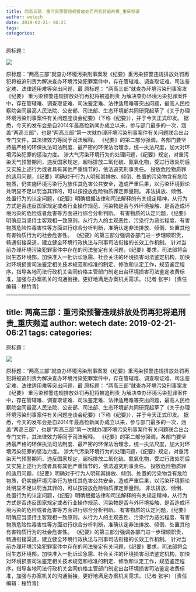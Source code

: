 ```yaml
---
title: 两高三部：重污染预警违规排放处罚再犯将追刑责_重庆频道
author: wetech
date: 2019-02-21- 06:21
tags: 
categories: 
---
```

原标题：
<!-- more -->
                
<img align="center" border="0" src="http://p2.ifengimg.com/a/2016/0810/204c433878d5cf9size1_w16_h16.png" />
                
            
原标题：“两高三部”就查办环境污染刑事案发《纪要》重污染预警违规排放处罚再犯将被追刑责为解决查办环境污染犯罪案件中，存在管辖难、调查取证难、司法鉴定难、法律适用难等突出问题，最
原标题：
“两高三部”就查办环境污染刑事案发《纪要》
重污染预警违规排放处罚再犯将被追刑责
为解决查办环境污染犯罪案件中，存在管辖难、调查取证难、司法鉴定难、法律适用难等突出问题，最高人民检察院会同最高人民法院、公安部、司法部、生态环境部共同研究起草了《关于办理环境污染刑事案件有关问题座谈会纪要》（下称《纪要》），并于今天正式印发。
据悉，今天的发布会是自2014年最高检新闻办成立以来，参与部门最多的一次，涵盖“两高三部”，也是“两高三部”第一次就办理环境污染刑事案件有关问题联合出台专门文件，其法律效力等同于司法解释。
《纪要》的第二部分强调，各部门要坚持最严格的环保执法司法制度、最严密的环保法治理念，统一执法尺度，加大对环境污染犯罪的惩治力度。
涉大气污染环境行为的处理问题，《纪要》规定，对重污染天气预警期间，违反国家规定，超标排放二氧化硫、氮氧化物，受过行政处罚后又实施上述行为或者具有其他严重情节的，依法追究刑事责任。
投放危险物质罪的适用问题，《纪要》明确对于行为人明知其排放、倾倒、处置的污染物含有危险物质，仍实施环境污染行为放任其危害公共安全，造成严重后果，以污染环境罪论处明显不足以罚当其罪的，可以按投放危险物质罪定罪量刑。
非法排放、倾倒、处置行为的认定问题，《纪要》明确根据法律和司法解释的有关规定精神，从行为方式是否违反国家规定或者行业操作规范、污染物是否与外环境接触、是否造成环境污染的危险或者危害等方面进行综合分析判断。
有害物质的认定问题，《纪要》明确应当坚持主客观相一致原则，从行为人的主观恶性、污染行为恶劣程度、有害物质危险性毒害性等方面进行综合分析判断，准确认定非法排放、倾倒、处置其他有害物质行为的社会危害性。
《纪要》的第三部分强调各部门进一步理顺职责，畅通衔接渠道，建立健全环境行政执法与刑事司法衔接的长效工作机制。
针对当前办理环境污染犯罪案件中存在的司法鉴定有关问题，《纪要》要求，司法部将会同生态环境部，加快准入一批诉讼急需、社会关注的环境损害司法鉴定机构，加快对环境损害司法鉴定相关技术规范和标准的制定、修改和认定工作，规范鉴定程序，指导各地司法行政机关会同价格主管部门制定出台环境损害司法鉴定收费标准，加强与办案机关的沟通衔接，更好地满足办案机关需求。（记者 张宇）
[责任编辑：程竹青]
            
---
title: 两高三部：重污染预警违规排放处罚再犯将追刑责_重庆频道
author: wetech
date: 2019-02-21- 06:21
tags: 
categories: 
---
原标题：
<!-- more -->
                
<img align="center" border="0" src="http://p2.ifengimg.com/a/2016/0810/204c433878d5cf9size1_w16_h16.png" />
                
            
原标题：“两高三部”就查办环境污染刑事案发《纪要》重污染预警违规排放处罚再犯将被追刑责为解决查办环境污染犯罪案件中，存在管辖难、调查取证难、司法鉴定难、法律适用难等突出问题，最
原标题：
“两高三部”就查办环境污染刑事案发《纪要》
重污染预警违规排放处罚再犯将被追刑责
为解决查办环境污染犯罪案件中，存在管辖难、调查取证难、司法鉴定难、法律适用难等突出问题，最高人民检察院会同最高人民法院、公安部、司法部、生态环境部共同研究起草了《关于办理环境污染刑事案件有关问题座谈会纪要》（下称《纪要》），并于今天正式印发。
据悉，今天的发布会是自2014年最高检新闻办成立以来，参与部门最多的一次，涵盖“两高三部”，也是“两高三部”第一次就办理环境污染刑事案件有关问题联合出台专门文件，其法律效力等同于司法解释。
《纪要》的第二部分强调，各部门要坚持最严格的环保执法司法制度、最严密的环保法治理念，统一执法尺度，加大对环境污染犯罪的惩治力度。
涉大气污染环境行为的处理问题，《纪要》规定，对重污染天气预警期间，违反国家规定，超标排放二氧化硫、氮氧化物，受过行政处罚后又实施上述行为或者具有其他严重情节的，依法追究刑事责任。
投放危险物质罪的适用问题，《纪要》明确对于行为人明知其排放、倾倒、处置的污染物含有危险物质，仍实施环境污染行为放任其危害公共安全，造成严重后果，以污染环境罪论处明显不足以罚当其罪的，可以按投放危险物质罪定罪量刑。
非法排放、倾倒、处置行为的认定问题，《纪要》明确根据法律和司法解释的有关规定精神，从行为方式是否违反国家规定或者行业操作规范、污染物是否与外环境接触、是否造成环境污染的危险或者危害等方面进行综合分析判断。
有害物质的认定问题，《纪要》明确应当坚持主客观相一致原则，从行为人的主观恶性、污染行为恶劣程度、有害物质危险性毒害性等方面进行综合分析判断，准确认定非法排放、倾倒、处置其他有害物质行为的社会危害性。
《纪要》的第三部分强调各部门进一步理顺职责，畅通衔接渠道，建立健全环境行政执法与刑事司法衔接的长效工作机制。
针对当前办理环境污染犯罪案件中存在的司法鉴定有关问题，《纪要》要求，司法部将会同生态环境部，加快准入一批诉讼急需、社会关注的环境损害司法鉴定机构，加快对环境损害司法鉴定相关技术规范和标准的制定、修改和认定工作，规范鉴定程序，指导各地司法行政机关会同价格主管部门制定出台环境损害司法鉴定收费标准，加强与办案机关的沟通衔接，更好地满足办案机关需求。（记者 张宇）
[责任编辑：程竹青]
            
